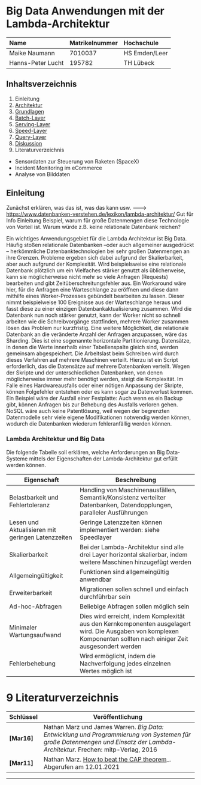 # Big Data Anwendungen mit der Lambda-Architektur

| Name               | Matrikelnummer | Hochschule  |
| :----------------- | :------------- | :---------  |
| Maike Naumann      | 7010037        | HS Emden/Leer |
| Hanns-Peter Lucht  | 195782         | TH Lübeck   |


## Inhaltsverzeichnis

1. Einleitung
2. [Architektur](4_Architektur.md)
3. [Grundlagen](3_Grundlagen.md)
4. [Batch-Layer](4_Batch_Layer.md)
5. [Serving-Layer](5_Serving_Layer.md)
6. [Speed-Layer](6_Speed_Layer.md)
7. [Query-Layer](7_Query_Layer.md)
8. [Diskussion](8_Diskussion.md)
9. Literaturverzeichnis

* Sensordaten zur Steuerung von Raketen (SpaceX) 
* Incident Monitoring im eCommerce
* Analyse von Bilddaten 


## Einleitung 
Zunächst erklären, was das ist, was das kann usw. ---> https://www.datenbanken-verstehen.de/lexikon/lambda-architektur/ Gut für Info Einleitung
Beispiel, warum für große Datenmengen diese Technologie von Vorteil ist. Warum würde z.B. keine relationale Datenbank reichen?

Ein wichtiges Anwendungsgebiet für die Lambda Architektur ist Big Data. Häufig stoßen relationale Datenbanken –oder auch allgemeiner ausgedrückt – herkömmliche Datenbanktechnologien bei sehr großen Datenmengen an ihre Grenzen. Probleme ergeben sich dabei aufgrund der Skalierbarkeit, aber auch aufgrund der Komplexität. 
Wird beispielsweise eine relationale Datenbank plötzlich um ein Vielfaches stärker genutzt als üblicherweise, kann sie möglicherweise nicht mehr so viele Anfragen (Requests) bearbeiten und gibt Zeitüberschreitungsfehler aus. Ein Workaround wäre hier, für die Anfragen eine Warteschlange zu eröffnen und diese dann mithilfe eines Worker-Prozesses gebündelt bearbeiten zu lassen. Dieser nimmt beispielweise 100 Ereignisse aus der Warteschlange heraus und fasst diese zu einer einzigen Datenbankaktualisierung zusammen. Wird die Datenbank nun noch stärker genutzt, kann der Worker nicht so schnell arbeiten wie die Schreibvorgänge stattfinden, mehrere Worker zusammen lösen das Problem nur kurzfristig. Eine weitere Möglichkeit, die relationale Datenbank an die veränderte Anzahl der Anfragen anzupassen, wäre das Sharding. Dies ist eine sogenannte horizontale Partitionierung. Datensätze, in denen die Werte innerhalb einer Tabellenspalte gleich sind, werden gemeinsam abgespeichert. Die Arbeitslast beim Schreiben wird durch dieses Verfahren auf mehrere Maschinen verteilt. Hierzu ist ein Script erforderlich, das die Datensätze auf mehrere Datenbanken verteilt. 
Wegen der Skripte und der unterschiedlichen Datenbanken, von denen möglicherweise immer mehr benötigt werden, steigt die Komplexität. Im Falle eines Hardwareausfalls oder einer nötigen Anpassung der Skripte, können Folgefehler entstehen oder es kann sogar zu Datenverlust kommen. Ein Beispiel wäre der Ausfall einer Festplatte: Auch wenn es ein Backup gibt, können Anfragen bis zur Behebung des Ausfalls verloren gehen.  NoSQL  wäre auch keine Patentlösung, weil wegen der begrenzten Datenmodelle sehr viele eigene Modifikationen notwendig werden können, wodurch die Datenbanken wiederum fehleranfällig werden können. 

### Lambda Architektur und Big Data

Die folgende Tabelle soll erklären, welche Anforderungen an Big Data-Systeme mittels der Eigenschaften der Lambda-Architektur gut erfüllt werden können.

Eigenschaft | Beschreibung
------------|-------------
Belastbarkeit und Fehlertoleranz	|Handling von Maschinenausfällen, Semantik/Konsistenz verteilter Datenbanken, Datendopplungen, paralleler Ausführungen
Lesen und Aktualisieren mit geringen Latenzzeiten |	Geringe Latenzzeiten können implementiert werden: siehe Speedlayer
Skalierbarkeit|	Bei der Lambda-Architektur sind alle drei Layer horizontal skalierbar, indem weitere Maschinen hinzugefügt werden
Allgemeingültigkeit |	Funktionen sind allgemeingültig anwendbar
Erweiterbarkeit |	Migrationen sollen schnell und einfach durchführbar sein
Ad-hoc-Abfragen|	Beliebige Abfragen sollen möglich sein
Minimaler Wartungsaufwand	|Dies wird erreicht, indem Komplexität aus den Kernkomponenten ausgelagert wird. Die Ausgaben von komplexen Komponenten sollten nach einiger Zeit ausgesondert werden
Fehlerbehebung	| Wird ermöglicht, indem die Nachverfolgung jedes einzelnen Wertes möglich ist

# 9 Literaturverzeichnis
 Schlüssel     | Veröffentlichung 
 ------------- | --- 
 **[Mar16]** | Nathan Marz und James Warren. _Big Data: Entwicklung und Programmierung von Systemen für große Datenmengen und Einsatz der Lambda-Architektur_. Frechen: mitp-Verlag, 2016 | 
  **[Mar11]** | Nathan Marz. [How to beat the CAP theorem](http://nathanmarz.com/blog/how-to-beat-the-cap-theorem.html)_. Abgerufen am 12.01.2021 |
------------
